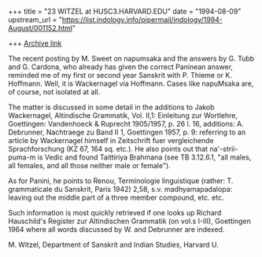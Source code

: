 +++
title = "23 WITZEL at HUSC3.HARVARD.EDU"
date = "1994-08-09"
upstream_url = "https://list.indology.info/pipermail/indology/1994-August/001152.html"

+++
[Archive link](https://list.indology.info/pipermail/indology/1994-August/001152.html)


The recent posting by M. Sweet on napumsaka and the answers
by G. Tubb and G. Cardona, who already has given the
correct Paninean answer, reminded me of my first or second
year Sanskrit with P. Thieme or K. Hoffmann. Well, it is
Wackernagel via Hoffmann. Cases like napuMsaka are, of
course, not isolated at all.

The matter is discussed in some detail in the additions to
Jakob Wackernagel, Altindische Grammatik, Vol. II,1:
Einleitung zur Wortlehre, Goettingen: Vandenhoeck &
Ruprecht 1905/1957, p. 26 l. 16, additions: A. Debrunner,
Nachtraege zu Band II 1, Goettingen 1957, p. 9: referring
to an article by Wackernagel himself in Zeitschrift fuer
vergleichende Sprachforschung (KZ 67, 164 sq. etc.). He
also points out that na'-strii-puma-m is Vedic and found
Taittiriya Brahmana (see TB 3.12.6.1, "all males, all
females, and all those neither male or female").

As for Panini, he points to Renou, Terminologie
linguistique (rather: T. grammaticale du Sanskrit, Paris
1942) 2,58, s.v. madhyamapadalopa: leaving out the middle
part of a three member compound, etc. etc. 

Such information is most quickly retrieved if one looks up
Richard Hauschild's Register zur Altindischen Grammatik (on
vol.s I-III), Goettingen 1964 where all words discussed by
W. and Debrunner are indexed.

M. Witzel, Department of Sanskrit and Indian Studies,
Harvard U.





